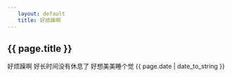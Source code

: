 ```yaml
---
　　layout: default
　　title: 好烦躁啊
---
```


## {{ page.title }}
好烦躁啊
好长时间没有休息了
好想美美睡个觉
{{ page.date | date_to_string }}
